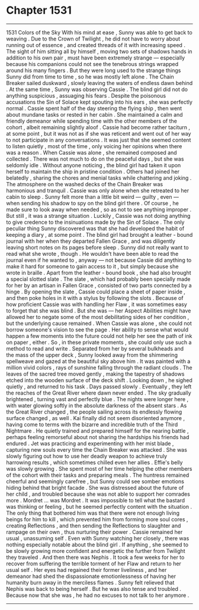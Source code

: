
# Chapter 1531


---

1531 Colors of the Sky
With his mind at ease , Sunny was able to get back to weaving . Due to the Crown of Twilight , he did not have to worry about running out of essence , and created threads of it with increasing speed .
The sight of him sitting all by himself , moving two sets of shadows hands in addition to his own pair , must have been extremely strange — especially because his companions could not see the tenebrous strings wrapped around his many fingers . But they were long used to the strange things Sunny did from time to time , so he was mostly left alone .
The Chain Breaker sailed duskward , slowly leaving the waters of endless dawn behind .
At the same time , Sunny was observing Cassie .
The blind girl did not do anything suspicious , assuaging his fears . Despite the poisonous accusations the Sin of Solace kept spouting into his ears , she was perfectly normal . Cassie spent half of the day steering the flying ship , then went about mundane tasks or rested in her cabin .
She maintained a calm and friendly demeanor while spending time with the other members of the cohort , albeit remaining slightly aloof . Cassie had become rather taciturn , at some point , but it was not as if she was reticent and went out of her way to not participate in any conversations . It was just that she seemed content to listen quietly , most of the time , only voicing her opinions when there was a reason .
When Cassie was alone , she remained composed and collected . There was not much to do on the peaceful days , but she was seldomly idle . Without anyone noticing , the blind girl had taken it upon herself to maintain the ship in pristine condition . Others had joined her belatedly , sharing the chores and menial tasks while chattering and joking .
The atmosphere on the washed decks of the Chain Breaker was harmonious and tranquil .
Cassie was only alone when she retreated to her cabin to sleep . Sunny felt more than a little bit weird — guilty , even — when sending his shadow to spy on the blind girl there . Of course , he made sure to look away when needed , so as not to see anything improper . But still , it was a strange situation .
Luckily , Cassie was not doing anything to give credence to the insinuations made by the Sin of Solace . The only peculiar thing Sunny discovered was that she had developed the habit of keeping a diary , at some point .
The blind girl had brought a leather - bound journal with her when they departed Fallen Grace , and was diligently leaving short notes on its pages before sleep . Sunny did not really want to read what she wrote , though . He wouldn't have been able to read the journal even if he wanted to , anyway — not because Cassie did anything to make it hard for someone to gain access to it , but simply because she wrote in braille .
Apart from the leather - bound book , she had also brought a special slotted slate . The slate , which had probably been specially made for her by an artisan in Fallen Grace , consisted of two parts connected by a hinge . By opening the slate , Cassie could place a sheet of paper inside , and then poke holes in it with a stylus by following the slots .
Because of how proficient Cassie was with handling her Flaw , it was sometimes easy to forget that she was blind . But she was — her Aspect Abilities might have allowed her to negate some of the most debilitating sides of her condition , but the underlying cause remained .
When Cassie was alone , she could not borrow someone's vision to see the page . Her ability to sense what would happen a few moments into the future could not help her see the path of ink on paper , either . So , in these private moments , she could only use such a method to read and write .
Separated from her by several bulkheads and the mass of the upper deck , Sunny looked away from the shimmering spellweave and gazed at the beautiful sky above him .
It was painted with a million vivid colors , rays of sunshine falling through the radiant clouds . The leaves of the sacred tree moved gently , making the tapestry of shadows etched into the wooden surface of the deck shift .
Looking down , he sighed quietly , and returned to his task .
Days passed slowly .
Eventually , they left the reaches of the Great River where dawn never ended . The sky gradually brightened , turning vast and perfectly blue . The nights were longer here , with water glowing softly in the absolute darkness of the absent stars .
As the Great River changed , the people sailing across its endlessly flowing surface changed , as well .
Kai finally did not seem disoriented anymore , having come to terms with the bizarre and incredible truth of the Third Nightmare . He quietly trained and prepared himself for the nearing battle , perhaps feeling remorseful about not sharing the hardships his friends had endured .
Jet was practicing and experimenting with her mist blade , capturing new souls every time the Chain Breaker was attacked . She was slowly figuring out how to use her deadly weapon to achieve truly harrowing results , which sometimes chilled even her allies .
Effie's belly was slowly growing . She spent most of her time helping the other members of the cohort with their tasks and preparing meals . The huntress remained cheerful and seemingly carefree , but Sunny could see somber emotions hiding behind that bright facade . She was distressed about the future of her child , and troubled because she was not able to support her comrades more .
Mordret … was Mordret . It was impossible to tell what the bastard was thinking or feeling , but he seemed perfectly content with the situation . The only thing that bothered him was that there were not enough living beings for him to kill , which prevented him from forming more soul cores , creating Reflections , and then sending the Reflections to slaughter and rampage on their own , thus nurturing their power .
Cassie remained her usual , unassuming self . Even with Sunny watching her closely , there was nothing especially notable about the blind girl . If anything , she seemed to be slowly growing more confident and energetic the further from Twilight they traveled .
And then there was Nephis .
It took a few weeks for her to recover from suffering the terrible torment of her Flaw and return to her usual self . Her eyes had regained their former liveliness , and her demeanor had shed the dispassionate emotionlessness of having her humanity burn away in the merciless flames .
Sunny felt relieved that Nephis was back to being herself . But he was also tense and troubled .
Because now that she was , he had no excuses to not talk to her anymore .

---

